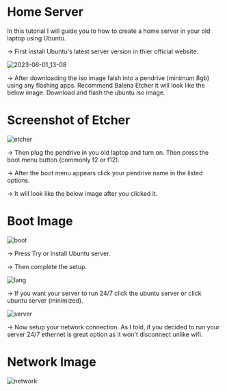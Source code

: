 # Home Server

In this tutorial I will guide you to how to create a home server in your old laptop using Ubuntu.

-> First install Ubuntu's latest server version in thier official website.

![2023-06-01_13-08](https://github.com/akash-karthikeyan-linux/Home-Server/assets/65849775/fb9db921-1f29-4cc9-873b-76c00d9a5c46)

-> After downloading the iso image falsh into a pendrive (minimum 8gb) using any flashing apps. Recommend Balena Etcher it will look like the below image. Download and flash the ubuntu iso image.

# Screenshot of Etcher

![etcher](https://github.com/akash-karthikeyan-linux/Home-Server/assets/65849775/6ec82770-3fd2-4f37-a4c4-9817be44ce81)

-> Then plug the pendrive in you old laptop and turn on. Then press the boot menu button (commonly f2 or f12). 

-> After the boot menu appears click your pendrive name in the listed options.

-> It will look like the below image after you clicked it.

# Boot Image

![boot](https://github.com/akash-karthikeyan-linux/Home-Server/assets/65849775/c02364d2-7edd-4a10-8708-a855a1ed7e3c)

-> Press Try or Install Ubuntu server.

-> Then complete the setup.

![lang](https://github.com/akash-karthikeyan-linux/Home-Server/assets/65849775/f6bec5ce-6908-4e12-9eab-efcea0e89bc3)

-> If you want your server to run 24/7 click the ubuntu server or click ubuntu server (minimized).


![server](https://github.com/akash-karthikeyan-linux/Home-Server/assets/65849775/e6b1ae68-f7af-4b97-b6ad-05aca014820b)

-> Now setup your network connection. As I told, if you decided to run your server 24/7 ethernet is great option as it won't disconnect unlike wifi.

# Network Image

![network](https://github.com/akash-karthikeyan-linux/Home-Server/assets/65849775/6f91871c-a4c5-46be-bc48-1b5bc00f0c9c)




